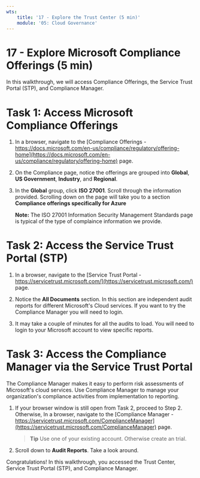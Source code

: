 ```yaml
---
wts:
    title: '17 - Explore the Trust Center (5 min)'
    module: '05: Cloud Governance'
---
```

# 17 - Explore Microsoft Compliance Offerings (5 min)

In this walkthrough, we will access Compliance Offerings, the Service Trust Portal (STP), and Compliance Manager. 

# Task 1: Access Microsoft Compliance Offerings

1. In a browser, navigate to the [Compliance Offerings - https://docs.microsoft.com/en-us/compliance/regulatory/offering-home](https://docs.microsoft.com/en-us/compliance/regulatory/offering-home) page.

2. On the Compliance page, notice the offerings are grouped into **Global**, **US Government**, **Industry**, and **Regional**.

3. In the **Global** group, click **ISO 27001**. Scroll through the information provided. Scrolling down on the page will take you to a section **Compliance offerings specifically for Azure**

    **Note:** The ISO 27001 Information Security Management Standards page is typical of the type of complaince information we provide.


# Task 2: Access the Service Trust Portal (STP)

1. In a browser, navigate to the [Service Trust Portal - https://servicetrust.microsoft.com/](https://servicetrust.microsoft.com/) page.

2. Notice the **All Documents** section. In this section are independent audit reports for different Microsoft's Cloud services. If you want to try the Compliance Manager you will need to login.

3. It may take a couple of minutes for all the audits to load. You will need to login to your Microsoft account to view specific reports.


# Task 3: Access the Compliance Manager via the Service Trust Portal

The Compliance Manager makes it easy to perform risk assessments of Microsoft's cloud services. Use Compliance Manager to manage your organization's compliance activities from implementation to reporting. 

1. If your browser window is still open from Task 2, proceed to Step 2. Otherwise, In a browser, navigate to the [Compliance Manager - https://servicetrust.microsoft.com/ComplianceManager](https://servicetrust.microsoft.com/ComplianceManager) page. 
   >**Tip** Use one of your existing account. Otherwise create an trial. 

2. Scroll down to **Audit Reports**. Take a look around.

Congratulations! In this walkthrough, you accessed the Trust Center, Service Trust Portal (STP), and Compliance Manager.
